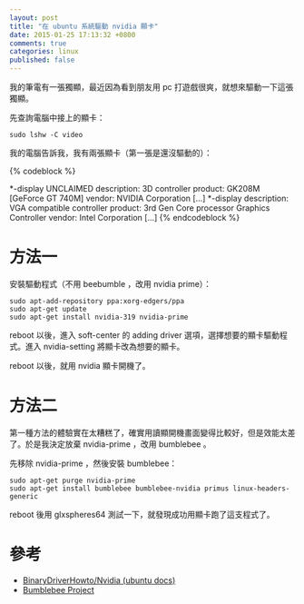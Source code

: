 ```yaml
---
layout: post
title: "在 ubuntu 系統驅動 nvidia 顯卡"
date: 2015-01-25 17:13:32 +0800
comments: true
categories: linux
published: false
---
```


我的筆電有一張獨顯，最近因為看到朋友用 pc 打遊戲很爽，就想來驅動一下這張獨顯。

先查詢電腦中接上的顯卡：

    sudo lshw -C video

<!--more-->

我的電腦告訴我，我有兩張顯卡（第一張是還沒驅動的）：

{% codeblock %}

  *-display UNCLAIMED
       description: 3D controller
       product: GK208M [GeForce GT 740M]
       vendor: NVIDIA Corporation
       [...]
  *-display
       description: VGA compatible controller
       product: 3rd Gen Core processor Graphics Controller
       vendor: Intel Corporation
       [...]
{% endcodeblock %}

# 方法一

安裝驅動程式（不用 beebumble ，改用 nvidia prime）：

    sudo apt-add-repository ppa:xorg-edgers/ppa
    sudo apt-get update
    sudo apt-get install nvidia-319 nvidia-prime 

reboot 以後，進入 soft-center 的 adding driver 選項，選擇想要的顯卡驅動程式。進入 nvidia-setting 將顯卡改為想要的顯卡。

reboot 以後，就用 nvidia 顯卡開機了。

# 方法二

第一種方法的體驗實在太糟糕了，確實用讀顯開機畫面變得比較好，但是效能太差了。於是我決定放棄 nvidia-prime ，改用 bumblebee 。

先移除 nvidia-prime ，然後安裝 bumblebee：

    sudo apt-get purge nvidia-prime
    sudo apt-get install bumblebee bumblebee-nvidia primus linux-headers-generic

reboot 後用 glxspheres64 測試一下，就發現成功用顯卡跑了這支程式了。

# 參考

* [BinaryDriverHowto/Nvidia (ubuntu docs)](https://help.ubuntu.com/community/BinaryDriverHowto/Nvidia#SLI_Application_Profiles_for_ID_Tech_4_Engine_Games_on_Ubuntu_.28and_Linux_in_general.29)
* [Bumblebee Project](https://wiki.ubuntu.com/Bumblebee)
